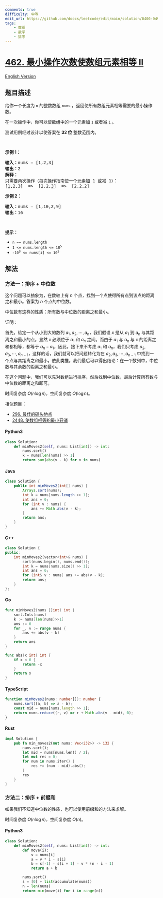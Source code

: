 ```yaml
---
comments: true
difficulty: 中等
edit_url: https://github.com/doocs/leetcode/edit/main/solution/0400-0499/0462.Minimum%20Moves%20to%20Equal%20Array%20Elements%20II/README.md
tags:
    - 数组
    - 数学
    - 排序
---
```


<!-- problem:start -->

# [462. 最小操作次数使数组元素相等 II](https://leetcode.cn/problems/minimum-moves-to-equal-array-elements-ii)

[English Version](/solution/0400-0499/0462.Minimum%20Moves%20to%20Equal%20Array%20Elements%20II/README_EN.md)

## 题目描述

<!-- description:start -->

<p>给你一个长度为 <code>n</code> 的整数数组 <code>nums</code> ，返回使所有数组元素相等需要的最小操作数。</p>

<p>在一次操作中，你可以使数组中的一个元素加 <code>1</code> 或者减 <code>1</code> 。</p>

<p>测试用例经过设计以使答案在&nbsp;<strong>32 位</strong>&nbsp;整数范围内。</p>

<p>&nbsp;</p>

<p><strong class="example">示例 1：</strong></p>

<pre>
<strong>输入：</strong>nums = [1,2,3]
<strong>输出：</strong>2
<strong>解释：</strong>
只需要两次操作（每次操作指南使一个元素加 1 或减 1）：
[<u>1</u>,2,3]  =&gt;  [2,2,<u>3</u>]  =&gt;  [2,2,2]
</pre>

<p><strong class="example">示例 2：</strong></p>

<pre>
<strong>输入：</strong>nums = [1,10,2,9]
<strong>输出：</strong>16
</pre>

<p>&nbsp;</p>

<p><strong>提示：</strong></p>

<ul>
	<li><code>n == nums.length</code></li>
	<li><code>1 &lt;= nums.length &lt;= 10<sup>5</sup></code></li>
	<li><code>-10<sup>9</sup> &lt;= nums[i] &lt;= 10<sup>9</sup></code></li>
</ul>

<!-- description:end -->

## 解法

<!-- solution:start -->

### 方法一：排序 + 中位数

这个问题可以抽象为，在数轴上有 $n$ 个点，找到一个点使得所有点到该点的距离之和最小。答案为 $n$ 个点的中位数。

中位数有这样的性质：所有数与中位数的距离之和最小。

证明：

首先，给定一个从小到大的数列 $a_1, a_2, \cdots, a_n$，我们假设 $x$ 是从 $a_1$ 到 $a_n$ 与其距离之和最小的点，显然 $x$ 必须位于 $a_1$ 和 $a_n$ 之间。而由于 $a_1$ 与 $a_n$ 与 $x$ 的距离之和都相等，都等于 $a_n-a_1$，因此，接下来不考虑 $a_1$ 和 $a_n$，我们只考虑 $a_2, a_3, \cdots, a_{n-1}$，这样的话，我们就可以把问题转化为在 $a_2, a_3, \cdots, a_{n-1}$ 中找到一个点与其距离之和最小，依此类推，我们最后可以得出结论：在一个数列中，中位数与其余数的距离之和最小。

在这个问题中，我们可以先对数组进行排序，然后找到中位数，最后计算所有数与中位数的距离之和即可。

时间复杂度 $O(n\log n)$，空间复杂度 $O(\log n)$。

相似题目：

-   [296. 最佳的碰头地点](https://github.com/doocs/leetcode/blob/main/solution/0200-0299/0296.Best%20Meeting%20Point/README.md)
-   [2448. 使数组相等的最小开销](https://github.com/doocs/leetcode/blob/main/solution/2400-2499/2448.Minimum%20Cost%20to%20Make%20Array%20Equal/README.md)

<!-- tabs:start -->

#### Python3

```python
class Solution:
    def minMoves2(self, nums: List[int]) -> int:
        nums.sort()
        k = nums[len(nums) >> 1]
        return sum(abs(v - k) for v in nums)
```

#### Java

```java
class Solution {
    public int minMoves2(int[] nums) {
        Arrays.sort(nums);
        int k = nums[nums.length >> 1];
        int ans = 0;
        for (int v : nums) {
            ans += Math.abs(v - k);
        }
        return ans;
    }
}
```

#### C++

```cpp
class Solution {
public:
    int minMoves2(vector<int>& nums) {
        sort(nums.begin(), nums.end());
        int k = nums[nums.size() >> 1];
        int ans = 0;
        for (int& v : nums) ans += abs(v - k);
        return ans;
    }
};
```

#### Go

```go
func minMoves2(nums []int) int {
	sort.Ints(nums)
	k := nums[len(nums)>>1]
	ans := 0
	for _, v := range nums {
		ans += abs(v - k)
	}
	return ans
}

func abs(x int) int {
	if x < 0 {
		return -x
	}
	return x
}
```

#### TypeScript

```ts
function minMoves2(nums: number[]): number {
    nums.sort((a, b) => a - b);
    const mid = nums[nums.length >> 1];
    return nums.reduce((r, v) => r + Math.abs(v - mid), 0);
}
```

#### Rust

```rust
impl Solution {
    pub fn min_moves2(mut nums: Vec<i32>) -> i32 {
        nums.sort();
        let mid = nums[nums.len() / 2];
        let mut res = 0;
        for num in nums.iter() {
            res += (num - mid).abs();
        }
        res
    }
}
```

<!-- tabs:end -->

<!-- solution:end -->

<!-- solution:start -->

### 方法二：排序 + 前缀和

如果我们不知道中位数的性质，也可以使用前缀和的方法来求解。

时间复杂度 $O(n\log n)$，空间复杂度 $O(n)$。

<!-- tabs:start -->

#### Python3

```python
class Solution:
    def minMoves2(self, nums: List[int]) -> int:
        def move(i):
            v = nums[i]
            a = v * i - s[i]
            b = s[-1] - s[i + 1] - v * (n - i - 1)
            return a + b

        nums.sort()
        s = [0] + list(accumulate(nums))
        n = len(nums)
        return min(move(i) for i in range(n))
```

<!-- tabs:end -->

<!-- solution:end -->

<!-- problem:end -->
